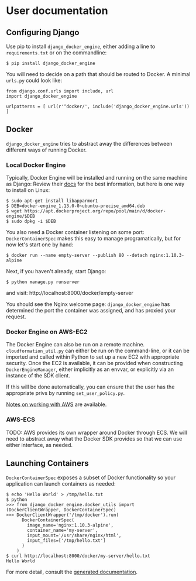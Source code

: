 # User documentation

## Configuring Django

Use pip to install `django_docker_engine`, either adding a line to `requirements.txt`
or on the commandline:
```
$ pip install django_docker_engine
```

You will need to decide on a path that should be routed to Docker. A minimal `urls.py` could look like:

```
from django.conf.urls import include, url
import django_docker_engine

urlpatterns = [ url(r'^docker/', include('django_docker_engine.urls')) ]
```


## Docker

`django_docker_engine` tries to abstract away the differences between different ways of running Docker.


### Local Docker Engine

Typically, Docker Engine will be installed and running on the same machine as Django:
Review their [docs](https://docs.docker.com/engine/installation/) for the best information,
but here is one way to install on Linux:

```
$ sudo apt-get install libapparmor1
$ DEB=docker-engine_1.13.0-0~ubuntu-precise_amd64.deb
$ wget https://apt.dockerproject.org/repo/pool/main/d/docker-engine/$DEB
$ sudo dpkg -i $DEB
```

You also need a Docker container listening on some port: `DockerContainerSpec` makes this easy to manage programatically,
but for now let's start one by hand:

```
$ docker run --name empty-server --publish 80 --detach nginx:1.10.3-alpine
```
    
Next, if you haven't already, start Django:

```
$ python manage.py runserver
```

and visit: http://localhost:8000/docker/empty-server

You should see the Nginx welcome page: `django_docker_engine` has determined the port the container was assigned,
and has proxied your request. 


### Docker Engine on AWS-EC2

The Docker Engine can also be run on a remote machine. `cloudformation_util.py` can either be run
on the command-line, or it can be imported and called within Python to set up a new EC2 with appropriate
security. Once the EC2 is available, it can be provided when constructing `DockerEngineManager`,
either implicitly as an envvar, or explicitly via an instance of the SDK client.

If this will be done automatically, you can ensure that the user has the appropriate privs by running
`set_user_policy.py`.

[Notes on working with AWS](README-AWS.md) are available.


### AWS-ECS

TODO: AWS provides its own wrapper around Docker through ECS. We will need to abstract away what the
Docker SDK provides so that we can use either interface, as needed.


## Launching Containers

`DockerContainerSpec` exposes a subset of Docker functionality so your application can launch containers as needed:

```
$ echo 'Hello World' > /tmp/hello.txt
$ python
>>> from django_docker_engine.docker_utils import (DockerClientWrapper, DockerContainerSpec)
>>> DockerClientWrapper('/tmp/docker').run(
      DockerContainerSpec(
        image_name='nginx:1.10.3-alpine',
        container_name='my-server',
        input_mount='/usr/share/nginx/html',
        input_files=['/tmp/hello.txt']
      )
    )
$ curl http://localhost:8000/docker/my-server/hello.txt
Hello World
```

For more detail, consult the [generated documentation](docs.md).